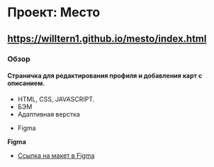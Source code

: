 # Проект: Место

## https://willtern1.github.io/mesto/index.html

### Обзор

#### Страничка для редактирования профиля и добавления карт с описанием.
+ HTML, CSS, JAVASCRIPT.
+ БЭМ
+ Адаптивная верстка
* Figma

**Figma**

* [Ссылка на макет в Figma](https://www.figma.com/file/2cn9N9jSkmxD84oJik7xL7/JavaScript.-Sprint-4?node-id=0%3A1)

